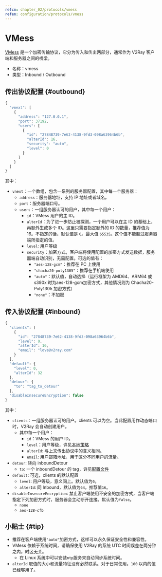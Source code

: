 ```yaml
---
refcn: chapter_02/protocols/vmess
refen: configuration/protocols/vmess
---
```


# VMess

[VMess](../../developer/protocols/vmess.md) 是一个加密传输协议，它分为传入和传出两部分，通常作为 V2Ray 客户端和服务器之间的桥梁。

* 名称：vmess
* 类型：Inbound / Outbound

## 传出协议配置 {#outbound}

```javascript
{
  "vnext": [
    {
      "address": "127.0.0.1",
      "port": 37192,
      "users": [
        {
          "id": "27848739-7e62-4138-9fd3-098a63964b6b",
          "alterId": 16,
          "security": "auto",
          "level": 0
        }
      ]
    }
  ]
}
```

其中：

* `vnext`：一个数组，包含一系列的服务器配置，其中每一个服务器：
  * `address`：服务器地址，支持 IP 地址或者域名。
  * `port`：服务器端口号。
  * `users`：一组服务器认可的用户，其中每一个用户：
    * `id`：VMess 用户的主 ID。
    * `alterId`：为了进一步防止被探测，一个用户可以在主 ID 的基础上，再额外生成多个 ID。这里只需要指定额外的 ID 的数量，推荐值为 16。不指定的话，默认值是 `0`。最大值 `65535`。这个值不能超过服务器端所指定的值。
    * `level`: 用户等级
    * `security`：加密方式，客户端将使用配置的加密方式发送数据，服务器端自动识别，无需配置。可选的值有：
      * `"aes-128-gcm"`：推荐在 PC 上使用
      * `"chacha20-poly1305"`：推荐在手机端使用
      * `"auto"`：默认值，自动选择（运行框架为 AMD64、ARM64 或 s390x 时为aes-128-gcm加密方式，其他情况则为 Chacha20-Poly1305 加密方式）
      * `"none"`：不加密

## 传入协议配置 {#inbound}

```javascript
{
  "clients": [
    {
      "id": "27848739-7e62-4138-9fd3-098a63964b6b",
      "level": 0,
      "alterId": 16,
      "email": "love@v2ray.com"
    }
  ],
  "default": {
    "level": 0,
    "alterId": 32
  },
  "detour": {
    "to": "tag_to_detour"
  },
  "disableInsecureEncryption": false
}
```

其中：

* `clients`：一组服务器认可的用户。clients 可以为空。当此配置用作动态端口时，V2Ray 会自动创建用户。
  * 其中每一个用户：
    * `id`：VMess 的用户 ID。
    * `level`：用户等级，详见[本地策略](../policy.md)
    * `alterId`: 与上文传出协议中的含义相同。
    * `email`: 用户邮箱地址，用于区分不同用户的流量。
* `detour`: 转向 inboundDetour
  * `to`: 一个 inboundDetour 的 tag，详见[配置文件](../02_protocols.md)
* `default`: 可选，clients 的默认配置
  * `level`: 用户等级，意义同上。默认值为`0`。
  * `alterId`: 同 Inbound，默认值为`64`。推荐值`16`。
* `disableInsecureEncryption`: 禁止客户端使用不安全的加密方式，当客户端指定下列加密方式时，服务器会主动断开连接。默认值为`false`。
  * `none`
  * `aes-128-cfb`

## 小贴士 {#tip}

* 推荐在客户端使用`"auto"`加密方式，这样可以永久保证安全性和兼容性。
* VMess 依赖于系统时间，请确保使用 V2Ray 的系统 UTC 时间误差在两分钟之内，时区无关。
  * 在 Linux 系统中可以安装`ntp`服务来自动同步系统时间。
* `alterId` 取值的大小和流量特征没有必然联系。对于日常使用，`100` 以内的值已经够用了。
